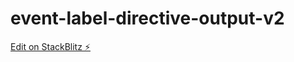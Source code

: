 # event-label-directive-output-v2

[Edit on StackBlitz ⚡️](https://stackblitz.com/edit/event-label-directive-output-v2)